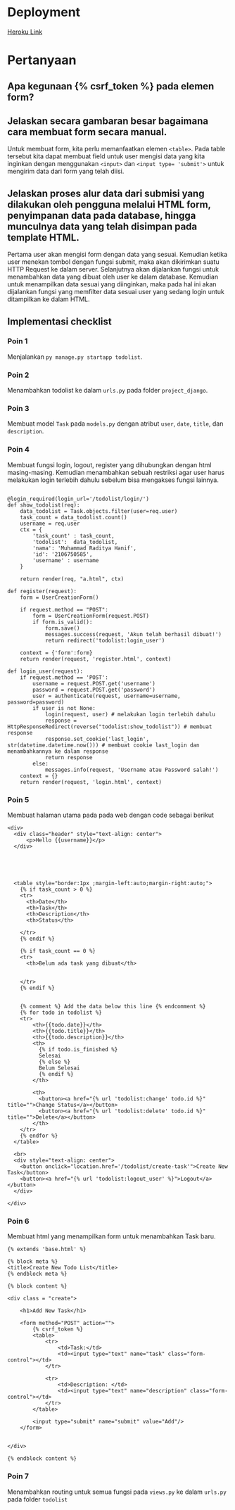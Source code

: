# Deployment
[Heroku Link](https://pbp-tugas2-mrh.herokuapp.com/todolist/)

# Pertanyaan 
## Apa kegunaan {% csrf_token %} pada elemen form? 

## Jelaskan secara gambaran besar bagaimana cara membuat form secara manual.
Untuk membuat form, kita perlu memanfaatkan elemen `<table>`. Pada table tersebut kita dapat membuat field untuk user mengisi data yang kita inginkan dengan menggunakan `<input>` dan `<input type= 'submit'>` untuk mengirim data dari form yang telah diisi.

## Jelaskan proses alur data dari submisi yang dilakukan oleh pengguna melalui HTML form, penyimpanan data pada database, hingga munculnya data yang telah disimpan pada template HTML.
Pertama user akan mengisi form dengan data yang sesuai. Kemudian ketika user menekan tombol dengan fungsi submit, maka akan dikirimkan suatu HTTP Request ke dalam server. Selanjutnya akan dijalankan fungsi untuk menambahkan data yang dibuat oleh user ke dalam database. Kemudian untuk menampilkan data sesuai yang diinginkan, maka pada hal ini akan dijalankan fungsi yang memfilter data sesuai user yang sedang login untuk ditampilkan ke dalam HTML.

## Implementasi checklist
### Poin 1
Menjalankan `py manage.py startapp todolist`.

### Poin 2
Menambahkan todolist ke dalam `urls.py` pada folder `project_django`.

### Poin 3
Membuat model `Task` pada `models.py` dengan atribut `user`, `date`, `title`, dan `description`.

### Poin 4
Membuat fungsi login, logout, register yang dihubungkan dengan html masing-masing. Kemudian menambahkan sebuah restriksi agar user harus melakukan login terlebih dahulu sebelum bisa mengakses fungsi lainnya.
```

@login_required(login_url='/todolist/login/')
def show_todolist(req):
    data_todolist = Task.objects.filter(user=req.user)
    task_count = data_todolist.count()
    username = req.user
    ctx = {
        'task_count' : task_count,
        'todolist':  data_todolist,
        'nama': 'Muhammad Raditya Hanif',
        'id': '2106750585',
        'username' : username
    }

    return render(req, "a.html", ctx)

def register(request):
    form = UserCreationForm()

    if request.method == "POST":
        form = UserCreationForm(request.POST)
        if form.is_valid():
            form.save()
            messages.success(request, 'Akun telah berhasil dibuat!')
            return redirect('todolist:login_user')
    
    context = {'form':form}
    return render(request, 'register.html', context)

def login_user(request):
    if request.method == 'POST':
        username = request.POST.get('username')
        password = request.POST.get('password')
        user = authenticate(request, username=username, password=password)
        if user is not None:
            login(request, user) # melakukan login terlebih dahulu
            response = HttpResponseRedirect(reverse("todolist:show_todolist")) # membuat response
            response.set_cookie('last_login', str(datetime.datetime.now())) # membuat cookie last_login dan menambahkannya ke dalam response
            return response
        else:
            messages.info(request, 'Username atau Password salah!')
    context = {}
    return render(request, 'login.html', context)
```
### Poin 5
Membuat halaman utama pada pada web dengan code sebagai berikut
```
<div>
  <div class="header" style="text-align: center">
      <p>Hello {{username}}</p>
  </div>

  
 

  
  <table style="border:1px ;margin-left:auto;margin-right:auto;">
    {% if task_count > 0 %}
    <tr>
      <th>Date</th>
      <th>Task</th>
      <th>Description</th>
      <th>Status</th>

    </tr>
    {% endif %}

    {% if task_count == 0 %}
    <tr>
      <th>Belum ada task yang dibuat</th>
      

    </tr>
    {% endif %}


    {% comment %} Add the data below this line {% endcomment %}
    {% for todo in todolist %}
    <tr>
        <th>{{todo.date}}</th>
        <th>{{todo.title}}</th>
        <th>{{todo.description}}</th>
        <th>
          {% if todo.is_finished %}
          Selesai
          {% else %}
          Belum Selesai
          {% endif %}
        </th>
        
        <th>
          <button><a href="{% url 'todolist:change' todo.id %}" title="">Change Status</a></button>
          <button><a href="{% url 'todolist:delete' todo.id %}" title="">Delete</a></button>
        </th>
    </tr>
    {% endfor %}
  </table>
  
  <br>
  <div style="text-align: center">
    <button onclick="location.href='/todolist/create-task'">Create New Task</button>
    <button><a href="{% url 'todolist:logout_user' %}">Logout</a></button>
  </div>
    
</div>
```

### Poin 6
Membuat html yang menampilkan form untuk menambahkan Task baru.
```
{% extends 'base.html' %}

{% block meta %}
<title>Create New Todo List</title>
{% endblock meta %}

{% block content %}

<div class = "create">

    <h1>Add New Task</h1>

    <form method="POST" action="">
        {% csrf_token %}
        <table>
            <tr>
                <td>Task:</td>
                <td><input type="text" name="task" class="form-control"></td>
            </tr>
                    
            <tr>
                <td>Description: </td>
                <td><input type="text" name="description" class="form-control"></td>
            </tr>
        </table>

        <input type="submit" name="submit" value="Add"/>
    </form>


</div>

{% endblock content %}
```

### Poin 7
Menambahkan routing untuk semua fungsi pada `views.py` ke dalam `urls.py` pada folder `todolist`
